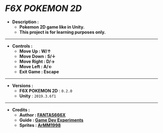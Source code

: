 # *F6X POKEMON 2D*
- **Description :**
  - **Pokemon 2D game like in Unity.**
  - **This project is for learning purposes only.**
---
- **Controls :**
  - **Move Up : W/↑**
  - **Move Down : S/↓**
  - **Move Right : D/→**
  - **Move Left : A/←**
  - **Exit Game : Escape**
---
- **Versions :**
  - **F6X POKEMON 2D** : `0.2.0`
  - **Unity** : `2019.3.6f1`
---
- **Credits :**
  - **Author : [FANTAS666X](https://github.com/FANTAS666IXI)**
  - **Guide : [Game Dev Experiments](https://www.youtube.com/watch?v=_Pm16a18zy8&list=PLLf84Zj7U26kfPQ00JVI2nIoozuPkykDX&index=1)**
  - **Sprites : [ArMM1998](https://opengameart.org/content/zelda-like-tilesets-and-sprites)**